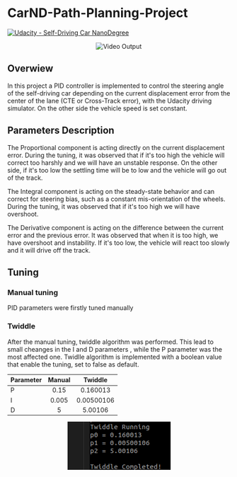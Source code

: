 # CarND-Path-Planning-Project

[![Udacity - Self-Driving Car NanoDegree](https://s3.amazonaws.com/udacity-sdc/github/shield-carnd.svg)](http://www.udacity.com/drive)

[//]: # (Image References)

[video0]: ./PID.gif "Final video"

<p align="center">
	<img src="/write_up_images/PID.gif" alt="Video Output"
	title="Video Output"  />
</p>


## Overwiew

In this project a PID controller is implemented to control the steering angle of the self-driving car depending on the current displacement error from the center of the lane (CTE or Cross-Track error), with the Udacity driving simulator. On the other side the vehicle speed is set constant.

## Parameters Description

The Proportional component is acting directly on the current displacement error. During the tuning, it was observed that if it's too high the vehicle will correct too harshly and we will have an unstable response. On the other side, if it's too low the settling time will be to low and the vehicle will go out of the track.

The Integral component is acting on the steady-state behavior and can correct for steering bias, such as a constant mis-orientation of the wheels. During the tuning, it was observed that if it's too high we will have overshoot.

The Derivative component is acting on the difference between the current error and the previous error. It was observed that when it is too high, we have overshoot and instability. If it's too low, the vehicle will react too slowly and it will drive off the track.

## Tuning

### Manual tuning

PID parameters were firstly tuned manually 

### Twiddle

After the manual tuning, twiddle algorithm was performed. This lead to small cheanges in the I and D parameters , while the P parameter was the most affected one. Twidlle algorithm is implemented with a boolean value that enable the tuning, set to false as default.

Parameter | Manual | Twiddle |
| --- | :-------------: | :-------------: |
P | 0.15 | 0.160013 |
I | 0.005 | 0.00500106 |
D | 5 | 5.00106 |

<p align="center">
	<img src="/write_up_images/twiddle.png" alt="Twiddle parameters"
	title="Twiddle parameters"  />
</p>


